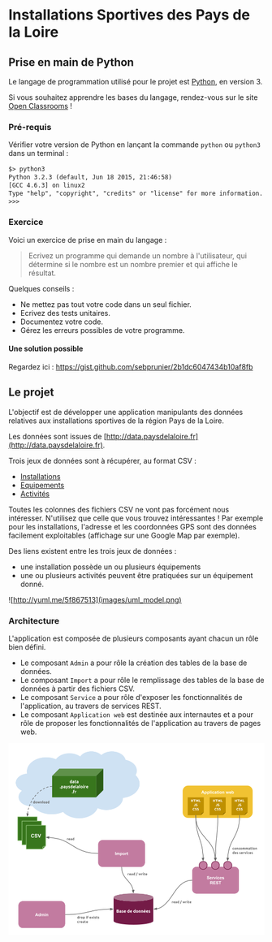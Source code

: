 # Installations Sportives des Pays de la Loire

## Prise en main de Python

Le langage de programmation utilisé pour le projet est [Python](https://www.python.org), en version 3.

Si vous souhaitez apprendre les bases du langage, rendez-vous sur le site [Open Classrooms](http://openclassrooms.com/courses/apprenez-a-programmer-en-python) !

### Pré-requis

Vérifier votre version de Python en lançant la commande `python` ou `python3` dans un terminal :

```
$> python3
Python 3.2.3 (default, Jun 18 2015, 21:46:58)
[GCC 4.6.3] on linux2
Type "help", "copyright", "credits" or "license" for more information.
>>>
```

### Exercice

Voici un exercice de prise en main du langage :

> Ecrivez un programme qui demande un nombre à l'utilisateur, qui détermine si le nombre est un nombre premier et qui affiche le résultat.

Quelques conseils :

* Ne mettez pas tout votre code dans un seul fichier.
* Ecrivez des tests unitaires.
* Documentez votre code.
* Gérez les erreurs possibles de votre programme.

#### Une solution possible

Regardez ici : https://gist.github.com/sebprunier/2b1dc6047434b10af8fb

## Le projet

L'objectif est de développer une application manipulants des données relatives aux installations sportives de la région Pays de la Loire.

Les données sont issues de [http://data.paysdelaloire.fr](http://data.paysdelaloire.fr).

Trois jeux de données sont à récupérer, au format CSV :

* [Installations](http://data.paysdelaloire.fr/donnees/detail/equipements-sportifs-espaces-et-sites-de-pratiques-en-pays-de-la-loire-fiches-installations)
* [Equipements](http://data.paysdelaloire.fr/donnees/detail/equipements-sportifs-espaces-et-sites-de-pratiques-en-pays-de-la-loire-fiches-equipements)
* [Activités](http://data.paysdelaloire.fr/donnees/detail/equipements-sportifs-espaces-et-sites-de-pratiques-en-pays-de-la-loire-activites-des-fiches-equ)

Toutes les colonnes des fichiers CSV ne vont pas forcément nous intéresser. N'utilisez que celle que vous trouvez intéressantes ! Par exemple pour les installations, l'adresse et les coordonnées GPS sont des données facilement exploitables (affichage sur une Google Map par exemple).

Des liens existent entre les trois jeux de données :

* une installation possède un ou plusieurs équipements
* une ou plusieurs activités peuvent être pratiquées sur un équipement donné.

![http://yuml.me/5f867513](images/uml_model.png)


### Architecture

L'application est composée de plusieurs composants ayant chacun un rôle bien défini.

* Le composant `Admin` a pour rôle la création des tables de la base de données.
* Le composant `Import` a pour rôle le remplissage des tables de la base de données à partir des fichiers CSV.
* Le composant `Service` a pour rôle d'exposer les fonctionnalités de l'application, au travers de services REST.
* Le composant `Application web` est destinée aux internautes et a pour rôle de proposer les fonctionnalités de l'application au travers de pages web.

![architecture.png](images/architecture.png)
